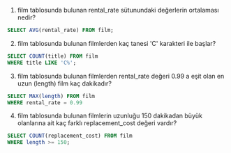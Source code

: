 1. film tablosunda bulunan rental_rate sütunundaki değerlerin ortalaması nedir?

```sql
SELECT AVG(rental_rate) FROM film;
```
2. film tablosunda bulunan filmlerden kaç tanesi 'C' karakteri ile başlar?

```sql
SELECT COUNT(title) FROM film
WHERE title LIKE 'C%';
```
3. film tablosunda bulunan filmlerden rental_rate değeri 0.99 a eşit olan en uzun (length) film kaç dakikadır?

```sql
SELECT MAX(length) FROM film
WHERE rental_rate = 0.99
```
4. film tablosunda bulunan filmlerin uzunluğu 150 dakikadan büyük olanlarına ait kaç farklı replacement_cost değeri vardır?

```sql
SELECT COUNT(replacement_cost) FROM film
WHERE length >= 150;
```
